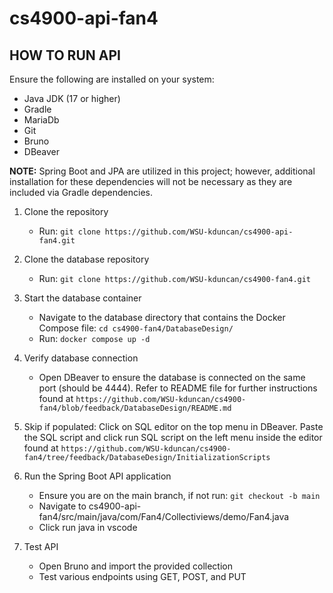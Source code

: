 # cs4900-api-fan4
## HOW TO RUN API
Ensure the following are installed on your system:
- Java JDK (17 or higher) 
- Gradle
- MariaDb
- Git
- Bruno
- DBeaver

**NOTE:** Spring Boot and JPA are utilized in this project; however, additional installation for these dependencies will not be necessary as they are included via Gradle dependencies.

1. Clone the repository
    - Run: `git clone https://github.com/WSU-kduncan/cs4900-api-fan4.git`
    
2. Clone the database repository
    - Run: `git clone https://github.com/WSU-kduncan/cs4900-fan4.git`
    
3. Start the database container
    - Navigate to the database directory that contains the Docker Compose file: `cd cs4900-fan4/DatabaseDesign/`
    - Run: `docker compose up -d`
    
4. Verify database connection
    - Open DBeaver to ensure the database is connected on the same port (should be 4444). Refer to README file for further instructions found at `https://github.com/WSU-kduncan/cs4900-fan4/blob/feedback/DatabaseDesign/README.md`
    
5. Skip if populated: Click on SQL editor on the top menu in DBeaver. Paste the SQL script and click run SQL script on the left menu inside the editor found at `https://github.com/WSU-kduncan/cs4900-fan4/tree/feedback/DatabaseDesign/InitializationScripts`

6. Run the Spring Boot API application
    - Ensure you are on the main branch, if not run: `git checkout -b main`
    - Navigate to cs4900-api-fan4/src/main/java/com/Fan4/Collectiviews/demo/Fan4.java
    - Click run java in vscode
    
7. Test API
    - Open Bruno and import the provided collection
    - Test various endpoints using GET, POST, and PUT

